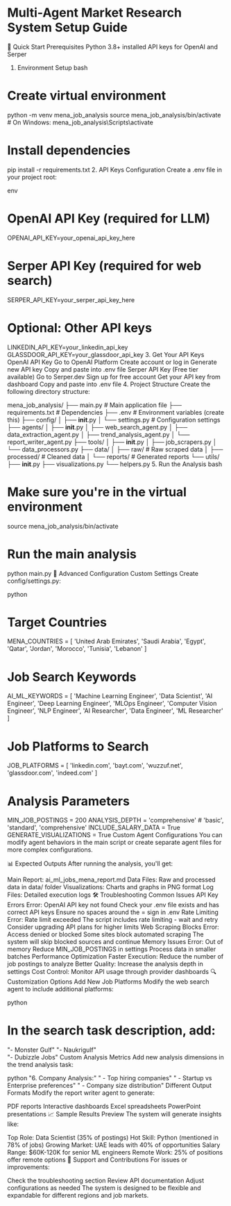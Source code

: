 # Multi-Agent Market Research System Setup Guide


🚀 Quick Start
Prerequisites
Python 3.8+ installed
API keys for OpenAI and Serper
1. Environment Setup
bash
# Create virtual environment
python -m venv mena_job_analysis
source mena_job_analysis/bin/activate  # On Windows: mena_job_analysis\Scripts\activate

# Install dependencies
pip install -r requirements.txt
2. API Keys Configuration
Create a .env file in your project root:

env
# OpenAI API Key (required for LLM)
OPENAI_API_KEY=your_openai_api_key_here

# Serper API Key (required for web search)
SERPER_API_KEY=your_serper_api_key_here

# Optional: Other API keys
LINKEDIN_API_KEY=your_linkedin_api_key
GLASSDOOR_API_KEY=your_glassdoor_api_key
3. Get Your API Keys
OpenAI API Key
Go to OpenAI Platform
Create account or log in
Generate new API key
Copy and paste into .env file
Serper API Key (Free tier available)
Go to Serper.dev
Sign up for free account
Get your API key from dashboard
Copy and paste into .env file
4. Project Structure
Create the following directory structure:

mena_job_analysis/
├── main.py                 # Main application file
├── requirements.txt        # Dependencies
├── .env                   # Environment variables (create this)
├── config/
│   ├── __init__.py
│   └── settings.py        # Configuration settings
├── agents/
│   ├── __init__.py
│   ├── web_search_agent.py
│   ├── data_extraction_agent.py
│   ├── trend_analysis_agent.py
│   └── report_writer_agent.py
├── tools/
│   ├── __init__.py
│   ├── job_scrapers.py
│   └── data_processors.py
├── data/
│   ├── raw/               # Raw scraped data
│   ├── processed/         # Cleaned data
│   └── reports/           # Generated reports
└── utils/
    ├── __init__.py
    ├── visualizations.py
    └── helpers.py
5. Run the Analysis
bash
# Make sure you're in the virtual environment
source mena_job_analysis/bin/activate

# Run the main analysis
python main.py
🔧 Advanced Configuration
Custom Settings
Create config/settings.py:

python
# Target Countries
MENA_COUNTRIES = [
    'United Arab Emirates', 'Saudi Arabia', 'Egypt', 
    'Qatar', 'Jordan', 'Morocco', 'Tunisia', 'Lebanon'
]

# Job Search Keywords
AI_ML_KEYWORDS = [
    'Machine Learning Engineer', 'Data Scientist', 'AI Engineer',
    'Deep Learning Engineer', 'MLOps Engineer', 'Computer Vision Engineer',
    'NLP Engineer', 'AI Researcher', 'Data Engineer', 'ML Researcher'
]

# Job Platforms to Search
JOB_PLATFORMS = [
    'linkedin.com', 'bayt.com', 'wuzzuf.net', 
    'glassdoor.com', 'indeed.com'
]

# Analysis Parameters
MIN_JOB_POSTINGS = 200
ANALYSIS_DEPTH = 'comprehensive'  # 'basic', 'standard', 'comprehensive'
INCLUDE_SALARY_DATA = True
GENERATE_VISUALIZATIONS = True
Custom Agent Configurations
You can modify agent behaviors in the main script or create separate agent files for more complex configurations.

📊 Expected Outputs
After running the analysis, you'll get:

Main Report: ai_ml_jobs_mena_report.md
Data Files: Raw and processed data in data/ folder
Visualizations: Charts and graphs in PNG format
Log Files: Detailed execution logs
🛠️ Troubleshooting
Common Issues
API Key Errors
Error: OpenAI API key not found
Check your .env file exists and has correct API keys
Ensure no spaces around the = sign in .env
Rate Limiting
Error: Rate limit exceeded
The script includes rate limiting - wait and retry
Consider upgrading API plans for higher limits
Web Scraping Blocks
Error: Access denied or blocked
Some sites block automated scraping
The system will skip blocked sources and continue
Memory Issues
Error: Out of memory
Reduce MIN_JOB_POSTINGS in settings
Process data in smaller batches
Performance Optimization
Faster Execution: Reduce the number of job postings to analyze
Better Quality: Increase the analysis depth in settings
Cost Control: Monitor API usage through provider dashboards
🔍 Customization Options
Add New Job Platforms
Modify the web search agent to include additional platforms:

python
# In the search task description, add:
"- Monster Gulf"
"- Naukrigulf"  
"- Dubizzle Jobs"
Custom Analysis Metrics
Add new analysis dimensions in the trend analysis task:

python
"6. Company Analysis:"
"   - Top hiring companies"
"   - Startup vs Enterprise preferences"
"   - Company size distribution"
Different Output Formats
Modify the report writer agent to generate:

PDF reports
Interactive dashboards
Excel spreadsheets
PowerPoint presentations
📈 Sample Results Preview
The system will generate insights like:

Top Role: Data Scientist (35% of postings)
Hot Skill: Python (mentioned in 78% of jobs)
Growing Market: UAE leads with 40% of opportunities
Salary Range: $60K-120K for senior ML engineers
Remote Work: 25% of positions offer remote options
🤝 Support and Contributions
For issues or improvements:

Check the troubleshooting section
Review API documentation
Adjust configurations as needed
The system is designed to be flexible and expandable for different regions and job markets.

